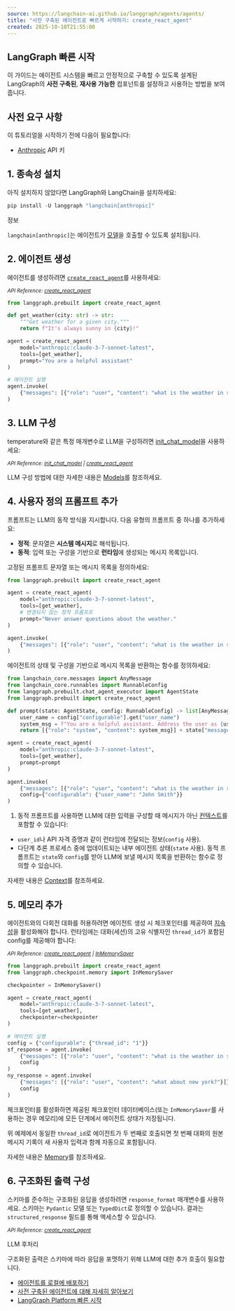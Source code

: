 ```yaml
---
source: https://langchain-ai.github.io/langgraph/agents/agents/
title: "사전 구축된 에이전트로 빠르게 시작하기: create_react_agent"
created: 2025-10-10T21:55:00
---
```


## LangGraph 빠른 시작

이 가이드는 에이전트 시스템을 빠르고 안정적으로 구축할 수 있도록 설계된 LangGraph의 **사전 구축된**, **재사용 가능한** 컴포넌트를 설정하고 사용하는 방법을 보여줍니다.

## 사전 요구 사항

이 튜토리얼을 시작하기 전에 다음이 필요합니다:

- [Anthropic](https://console.anthropic.com/settings/keys) API 키

## 1\. 종속성 설치

아직 설치하지 않았다면 LangGraph와 LangChain을 설치하세요:

```js
pip install -U langgraph "langchain[anthropic]"
```

정보

`langchain[anthropic]`는 에이전트가 [모델](https://python.langchain.com/docs/integrations/chat/)을 호출할 수 있도록 설치됩니다.

## 2\. 에이전트 생성

에이전트를 생성하려면 [`create_react_agent`](https://langchain-ai.github.io/langgraph/reference/prebuilt/#langgraph.prebuilt.chat_agent_executor.create_react_agent)를 사용하세요:

<sup><i>API Reference: <a href="https://langchain-ai.github.io/langgraph/reference/prebuilt/#langgraph.prebuilt.chat_agent_executor.create_react_agent">create_react_agent</a></i></sup>

```python
from langgraph.prebuilt import create_react_agent

def get_weather(city: str) -> str:  
    """Get weather for a given city."""
    return f"It's always sunny in {city}!"

agent = create_react_agent(
    model="anthropic:claude-3-7-sonnet-latest",  
    tools=[get_weather],  
    prompt="You are a helpful assistant"  
)

# 에이전트 실행
agent.invoke(
    {"messages": [{"role": "user", "content": "what is the weather in sf"}]}
)
```

## 3\. LLM 구성

temperature와 같은 특정 매개변수로 LLM을 구성하려면 [init\_chat\_model](https://python.langchain.com/api_reference/langchain/chat_models/langchain.chat_models.base.init_chat_model.html)을 사용하세요:

<sup><i>API Reference: <a href="https://python.langchain.com/api_reference/langchain/chat_models/langchain.chat_models.base.init_chat_model.html">init_chat_model</a> | <a href="https://langchain-ai.github.io/langgraph/reference/prebuilt/#langgraph.prebuilt.chat_agent_executor.create_react_agent">create_react_agent</a></i></sup>

LLM 구성 방법에 대한 자세한 내용은 [Models](https://langchain-ai.github.io/langgraph/agents/models/)를 참조하세요.

## 4\. 사용자 정의 프롬프트 추가

프롬프트는 LLM의 동작 방식을 지시합니다. 다음 유형의 프롬프트 중 하나를 추가하세요:

- **정적**: 문자열은 **시스템 메시지**로 해석됩니다.
- **동적**: 입력 또는 구성을 기반으로 **런타임**에 생성되는 메시지 목록입니다.

고정된 프롬프트 문자열 또는 메시지 목록을 정의하세요:

```python
from langgraph.prebuilt import create_react_agent

agent = create_react_agent(
    model="anthropic:claude-3-7-sonnet-latest",
    tools=[get_weather],
    # 변경되지 않는 정적 프롬프트
    prompt="Never answer questions about the weather."
)

agent.invoke(
    {"messages": [{"role": "user", "content": "what is the weather in sf"}]}
)
```

에이전트의 상태 및 구성을 기반으로 메시지 목록을 반환하는 함수를 정의하세요:

```python
from langchain_core.messages import AnyMessage
from langchain_core.runnables import RunnableConfig
from langgraph.prebuilt.chat_agent_executor import AgentState
from langgraph.prebuilt import create_react_agent

def prompt(state: AgentState, config: RunnableConfig) -> list[AnyMessage]:  
    user_name = config["configurable"].get("user_name")
    system_msg = f"You are a helpful assistant. Address the user as {user_name}."
    return [{"role": "system", "content": system_msg}] + state["messages"]

agent = create_react_agent(
    model="anthropic:claude-3-7-sonnet-latest",
    tools=[get_weather],
    prompt=prompt
)

agent.invoke(
    {"messages": [{"role": "user", "content": "what is the weather in sf"}]},
    config={"configurable": {"user_name": "John Smith"}}
)
```

1. 동적 프롬프트를 사용하면 LLM에 대한 입력을 구성할 때 메시지가 아닌 [컨텍스트](https://langchain-ai.github.io/langgraph/agents/context/)를 포함할 수 있습니다:
 - `user_id`나 API 자격 증명과 같이 런타임에 전달되는 정보(`config` 사용).
 - 다단계 추론 프로세스 중에 업데이트되는 내부 에이전트 상태(`state` 사용).
 동적 프롬프트는 `state`와 `config`를 받아 LLM에 보낼 메시지 목록을 반환하는 함수로 정의할 수 있습니다.

자세한 내용은 [Context](https://langchain-ai.github.io/langgraph/agents/context/)를 참조하세요.

## 5\. 메모리 추가

에이전트와의 다회전 대화를 허용하려면 에이전트 생성 시 체크포인터를 제공하여 [지속성](https://langchain-ai.github.io/langgraph/concepts/persistence/)을 활성화해야 합니다. 런타임에는 대화(세션)의 고유 식별자인 `thread_id`가 포함된 config를 제공해야 합니다:

<sup><i>API Reference: <a href="https://langchain-ai.github.io/langgraph/reference/prebuilt/#langgraph.prebuilt.chat_agent_executor.create_react_agent">create_react_agent</a> | <a href="https://langchain-ai.github.io/langgraph/reference/checkpoints/#langgraph.checkpoint.memory.InMemorySaver">InMemorySaver</a></i></sup>

```python
from langgraph.prebuilt import create_react_agent
from langgraph.checkpoint.memory import InMemorySaver

checkpointer = InMemorySaver()

agent = create_react_agent(
    model="anthropic:claude-3-7-sonnet-latest",
    tools=[get_weather],
    checkpointer=checkpointer  
)

# 에이전트 실행
config = {"configurable": {"thread_id": "1"}}
sf_response = agent.invoke(
    {"messages": [{"role": "user", "content": "what is the weather in sf"}]},
    config  
)
ny_response = agent.invoke(
    {"messages": [{"role": "user", "content": "what about new york?"}]},
    config
)
```

체크포인터를 활성화하면 제공된 체크포인터 데이터베이스(또는 `InMemorySaver`를 사용하는 경우 메모리)에 모든 단계에서 에이전트 상태가 저장됩니다.

위 예제에서 동일한 `thread_id`로 에이전트가 두 번째로 호출되면 첫 번째 대화의 원본 메시지 기록이 새 사용자 입력과 함께 자동으로 포함됩니다.

자세한 내용은 [Memory](https://langchain-ai.github.io/langgraph/how-tos/memory/add-memory/)를 참조하세요.

## 6\. 구조화된 출력 구성

스키마를 준수하는 구조화된 응답을 생성하려면 `response_format` 매개변수를 사용하세요. 스키마는 `Pydantic` 모델 또는 `TypedDict`로 정의할 수 있습니다. 결과는 `structured_response` 필드를 통해 액세스할 수 있습니다.

<sup><i>API Reference: <a href="https://langchain-ai.github.io/langgraph/reference/prebuilt/#langgraph.prebuilt.chat_agent_executor.create_react_agent">create_react_agent</a></i></sup>

LLM 후처리

구조화된 출력은 스키마에 따라 응답을 포맷하기 위해 LLM에 대한 추가 호출이 필요합니다.

- [에이전트를 로컬에 배포하기](https://langchain-ai.github.io/langgraph/tutorials/langgraph-platform/local-server/)
- [사전 구축된 에이전트에 대해 자세히 알아보기](https://langchain-ai.github.io/langgraph/agents/overview/)
- [LangGraph Platform 빠른 시작](https://langchain-ai.github.io/langgraph/cloud/quick_start/)
